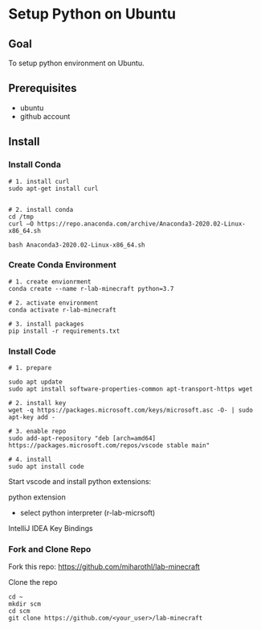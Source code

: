 # Setup Python on Ubuntu

## Goal

To setup python environment on Ubuntu.

## Prerequisites

* ubuntu
* github account

## Install

### Install Conda

```
# 1. install curl
sudo apt-get install curl


# 2. install conda 
cd /tmp
curl –O https://repo.anaconda.com/archive/Anaconda3-2020.02-Linux-x86_64.sh

bash Anaconda3-2020.02-Linux-x86_64.sh
```

### Create Conda Environment
```
# 1. create envionrment 
conda create --name r-lab-minecraft python=3.7

# 2. activate environment
conda activate r-lab-minecraft

# 3. install packages
pip install -r requirements.txt
```

### Install Code

```
# 1. prepare

sudo apt update
sudo apt install software-properties-common apt-transport-https wget

# 2. install key
wget -q https://packages.microsoft.com/keys/microsoft.asc -O- | sudo apt-key add -

# 3. enable repo
sudo add-apt-repository "deb [arch=amd64] https://packages.microsoft.com/repos/vscode stable main"

# 4. install 
sudo apt install code
```


Start vscode and install python extensions:

python extension
* select python interpreter (r-lab-micrsoft)

IntelliJ IDEA Key Bindings



### Fork and Clone Repo 

Fork this repo: https://github.com/miharothl/lab-minecraft


Clone the repo
```
cd ~
mkdir scm
cd scm
git clone https://github.com/<your_user>/lab-minecraft
```
